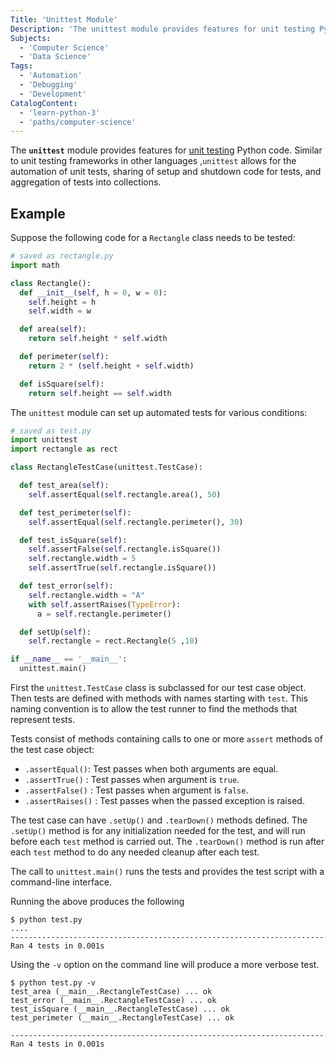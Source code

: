 ```yaml
---
Title: 'Unittest Module'
Description: 'The unittest module provides features for unit testing Python code.'
Subjects:
  - 'Computer Science'
  - 'Data Science'
Tags:
  - 'Automation'
  - 'Debugging'
  - 'Development'
CatalogContent:
  - 'learn-python-3'
  - 'paths/computer-science'
---
```


The **`unittest`** module provides features for [unit testing](https://www.codecademy.com/resources/docs/general/unit-testing) Python code. Similar to unit testing frameworks in other languages ,`unittest` allows for the automation of unit tests, sharing of setup and shutdown code for tests, and aggregation of tests into collections.

## Example

Suppose the following code for a `Rectangle` class needs to be tested:

```py
# saved as rectangle.py
import math

class Rectangle():
  def __init__(self, h = 0, w = 0):
    self.height = h
    self.width = w

  def area(self):
    return self.height * self.width

  def perimeter(self):
    return 2 * (self.height + self.width)

  def isSquare(self):
    return self.height == self.width
```

The `unittest` module can set up automated tests for various conditions:

```py
# saved as test.py
import unittest
import rectangle as rect

class RectangleTestCase(unittest.TestCase):

  def test_area(self):
    self.assertEqual(self.rectangle.area(), 50)

  def test_perimeter(self):
    self.assertEqual(self.rectangle.perimeter(), 30)

  def test_isSquare(self):
    self.assertFalse(self.rectangle.isSquare())
    self.rectangle.width = 5
    self.assertTrue(self.rectangle.isSquare())

  def test_error(self):
    self.rectangle.width = "A"
    with self.assertRaises(TypeError):
      a = self.rectangle.perimeter()

  def setUp(self):
    self.rectangle = rect.Rectangle(5 ,10)

if __name__ == '__main__':
  unittest.main()
```

First the `unittest.TestCase` class is subclassed for our test case object. Then tests are defined with methods with names starting with `test`. This naming convention is to allow the test runner to find the methods that represent tests.

Tests consist of methods containing calls to one or more `assert` methods of the test case object:

- `.assertEqual()`: Test passes when both arguments are equal.
- `.assertTrue()` : Test passes when argument is `true`.
- `.assertFalse()` : Test passes when argument is `false`.
- `.assertRaises()` : Test passes when the passed exception is raised.

The test case can have `.setUp()` and `.tearDown()` methods defined. The `.setUp()` method is for any initialization needed for the test, and will run before each `test` method is carried out. The `.tearDown()` method is run after each `test` method to do any needed cleanup after each test.

The call to `unittest.main()` runs the tests and provides the test script with a command-line interface.

Running the above produces the following

```shell
$ python test.py
....
----------------------------------------------------------------------
Ran 4 tests in 0.001s
```

Using the `-v` option on the command line will produce a more verbose test.

```shell
$ python test.py -v
test_area (__main__.RectangleTestCase) ... ok
test_error (__main__.RectangleTestCase) ... ok
test_isSquare (__main__.RectangleTestCase) ... ok
test_perimeter (__main__.RectangleTestCase) ... ok

----------------------------------------------------------------------
Ran 4 tests in 0.001s
```
